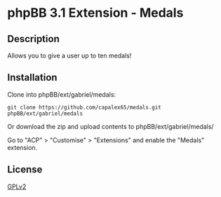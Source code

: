 # phpBB 3.1 Extension - Medals

## Description
Allows you to give a user up to ten medals!

## Installation

Clone into phpBB/ext/gabriel/medals:

    git clone https://github.com/capalex65/medals.git phpBB/ext/gabriel/medals
	
Or download the zip and upload contents to phpBB/ext/gabriel/medals/

Go to "ACP" > "Customise" > "Extensions" and enable the "Medals" extension.

## License

[GPLv2](license.txt)
